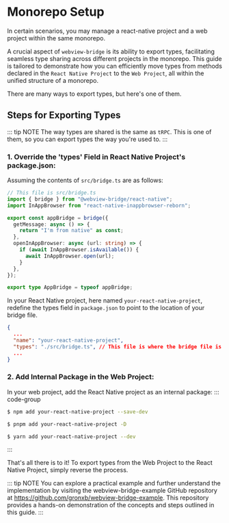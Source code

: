 # Monorepo Setup
In certain scenarios, you may manage a react-native project and a web project within the same monorepo.

A crucial aspect of `webview-bridge` is its ability to export types, facilitating seamless type sharing across different projects in the monorepo. This guide is tailored to demonstrate how you can efficiently move types from methods declared in the `React Native Project` to the `Web Project`, all within the unified structure of a monorepo.

There are many ways to export types, but here's one of them.

## Steps for Exporting Types

::: tip NOTE
The way types are shared is the same as `tRPC`. This is one of them, so you can export types the way you're used to.
:::

### 1. Override the 'types' Field in React Native Project's package.json:
Assuming the contents of `src/bridge.ts` are as follows:

```ts
// This file is src/bridge.ts
import { bridge } from "@webview-bridge/react-native";
import InAppBrowser from "react-native-inappbrowser-reborn";

export const appBridge = bridge({
  getMessage: async () => {
    return "I'm from native" as const;
  },
  openInAppBrowser: async (url: string) => {
    if (await InAppBrowser.isAvailable()) {
      await InAppBrowser.open(url);
    }
  },
});

export type AppBridge = typeof appBridge;
```


In your React Native project, here named `your-react-native-project`, redefine the types field in `package.json` to point to the location of your bridge file.
```json
{
  ...
  "name": "your-react-native-project",
  "types": "./src/bridge.ts", // This file is where the bridge file is defined.
  ...
}
```

### 2. Add Internal Package in the Web Project:
In your web project, add the React Native project as an internal package:
::: code-group

```sh [npm]
$ npm add your-react-native-project --save-dev
```

```sh [pnpm]
$ pnpm add your-react-native-project -D
```

```sh [yarn]
$ yarn add your-react-native-project --dev
```

:::

That's all there is to it! To export types from the Web Project to the React Native Project, simply reverse the process.




::: tip NOTE
You can explore a practical example and further understand the implementation by visiting the webview-bridge-example GitHub repository at https://github.com/gronxb/webview-bridge-example. This repository provides a hands-on demonstration of the concepts and steps outlined in this guide.
:::
